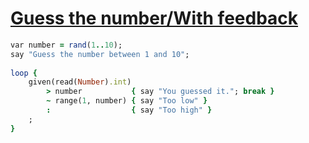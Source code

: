 [1]: http://rosettacode.org/wiki/Guess_the_number/With_feedback

# [Guess the number/With feedback][1]

```ruby
var number = rand(1..10);
say "Guess the number between 1 and 10";
 
loop {
    given(read(Number).int)
        > number           { say "You guessed it."; break }
        ~ range(1, number) { say "Too low" }
        :                  { say "Too high" }
    ;
}
```